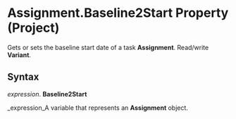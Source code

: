 
# Assignment.Baseline2Start Property (Project)

Gets or sets the baseline start date of a task  **Assignment**. Read/write  **Variant**.


## Syntax

 _expression_. **Baseline2Start**

 _expression_A variable that represents an  **Assignment** object.

